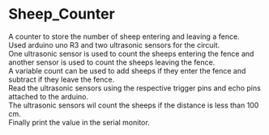 # Sheep_Counter
A counter to store the number of sheep entering and leaving a fence.</br>
Used arduino uno R3 and two ultrasonic sensors for the circuit.</br>
One ultrasonic sensor is used to count the sheeps entering the fence and another sensor is used to count the sheeps leaving the fence.</br>
A variable count can be used to add sheeps if they enter the fence and subtract if they leave the fence.</br>
Read the ultrasonic sensors using the respective trigger pins and echo pins attached to the arduino.</br>
The ultrasonic sensors wil count the sheeps if the distance is less than 100 cm.</br>
Finally print the value in the serial monitor. 
